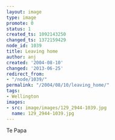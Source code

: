 ```yaml
---
layout: image
type: image
promote: 0
status: 1
created_ts: 1092143250
changed_ts: 1372159429
node_id: 1039
title: Leaving home
author: anj
created: '2004-08-10'
changed: '2013-06-25'
redirect_from:
- "/node/1039/"
permalink: "/2004/08/10/leaving_home/"
tags:
- Wellington
images:
- src: image/images/129_2944-1039.jpg
  name: 129_2944-1039.jpg
---
```

Te Papa
